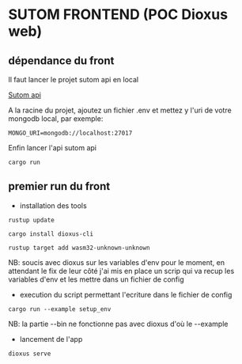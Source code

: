 # SUTOM FRONTEND (POC Dioxus web)

## dépendance du front

<p>
Il faut lancer le projet sutom api en local
</p>
<a href="https://github.com/paq1/sutom-api/tree/ajout-cors-all">Sutom api</a>
<p>
A la racine du projet, ajoutez un fichier .env et mettez y l'uri de votre mongodb local,
par exemple: 
</p>

```text
MONGO_URI=mongodb://localhost:27017
```
<p>
Enfin lancer l'api sutom api
</p>

```shell
cargo run
```

## premier run du front

<ul>
    <li>installation des tools</li>
</ul>

```shell
rustup update
```
```shell
cargo install dioxus-cli
```
```shell
rustup target add wasm32-unknown-unknown
```

<p>NB: soucis avec dioxus sur les variables d'env pour le moment, en 
attendant le fix de leur côté j'ai mis en place un scrip qui va recup
les variables d'env et les mettre dans un fichier de config
</p>

<ul>
    <li>
    execution du script permettant l'ecriture dans le fichier de config
    </li>
</ul>

```shell
cargo run --example setup_env
```
<p>
NB: la partie --bin ne fonctionne pas avec dioxus d'où le --example
</p>
<ul>
    <li>
    lancement de l'app
    </li>
</ul>

```shell
dioxus serve
```